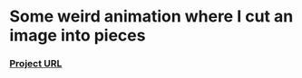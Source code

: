 <h1>Some weird animation where I cut an image into pieces</h1>
<h3><a href="https://yazaar.github.io/Web-Functionalities/WeirdAnimations/ImageCutter/">Project URL</a></h3>
